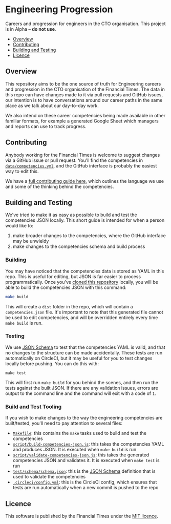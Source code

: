 
# Engineering Progression

Careers and progression for engineers in the CTO organisation. This project is in Alpha – **do not use**.

  - [Overview](#overview)
  - [Contributing](#contributing)
  - [Building and Testing](#building-and-testing)
  - [Licence](#licence)


## Overview

This repository aims to be the one source of truth for Engineering careers and progression in the CTO organisation of the Financial Times. The data in this repo can have changes made to it via pull requests and GitHub issues, our intention is to have conversations around our career paths in the same place as we talk about our day-to-day work.

We also intend on these career competencies being made available in other familiar formats, for example a generated Google Sheet which managers and reports can use to track progress.


## Contributing

Anybody working for the Financial Times is welcome to suggest changes via a GitHub issue or pull request. You'll find the competencies in [`data/competencies.yml`](data/competencies.yml), and the GitHub interface is probably the easiest way to edit this.

We have a [full contributing guide here](CONTRIBUTING.md), which outlines the language we use and some of the thinking behind the competencies.


## Building and Testing

We've tried to make it as easy as possible to build and test the competencies JSON locally. This short guide is intended for when a person would like to:

  1. make broader changes to the competencies, where the GitHub interface may be unwieldy
  2. make changes to the competencies schema and build process

### Building

You may have noticed that the competencies data is stored as YAML in this repo. This is useful for editing, but JSON is far easier to process programmatically. Once you've [cloned this repository](https://help.github.com/articles/cloning-a-repository/) locally, you will be able to build the competencies JSON with this command:

```sh
make build
```

This will create a `dist` folder in the repo, which will contain a `competencies.json` file. It's important to note that this generated file cannot be used to edit competencies, and will be overridden entirely every time `make build` is run.

### Testing

We use [JSON Schema](https://json-schema.org/) to test that the competencies YAML is valid, and that no changes to the structure can be made accidentally. These tests are run automatically on CircleCI, but it may be useful for you to test changes locally before pushing. You can do this with:

```
make test
```

This will first run `make build` for you behind the scenes, and then run the tests against the built JSON. If there are any validation issues, errors are output to the command line and the command will exit with a code of `1`.

### Build and Test Tooling

If you wish to make changes to the way the engineering competencies are built/tested, you'll need to pay attention to several files:

  - [`Makefile`](Makefile): this contains the `make` tasks used to build and test the competencies
  - [`script/build-competencies-json.js`](script/build-competencies-json.js): this takes the competencies YAML and produces JSON. It is executed when `make build` is run
  - [`script/validate-competencies-json.js`](script/validate-competencies-json.js): this takes the generated competencies JSON and validates it. It is executed when `make test` is run
  - [`test/schema/schema.json`](test/schema/schema.json): this is the [JSON Schema](https://json-schema.org/) definition that is used to validate the competencies
  - [`.circleci/config.yml`](.circleci/config.yml): this is the CircleCI config, which ensures that tests are run automatically when a new commit is pushed to the repo


## Licence

This software is published by the Financial Times under the [MIT licence](http://opensource.org/licenses/MIT).
